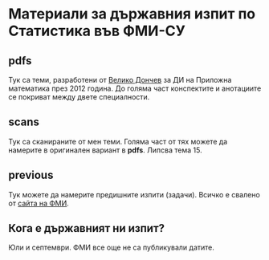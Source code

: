# Материали за държавния изпит по Статистика във ФМИ-СУ

## pdfs
Тук са теми, разработени от [Велико Дончев](https://www.fmi.uni-sofia.bg/bg/faculty/veliko-dinkov-donchev) за ДИ на Приложна математика през 2012 година. До голяма част конспектите и анотациите се покриват между двете специалности.

## scans
Тук са сканираните от мен теми. Голяма част от тях можете да намерите в оригинален вариант в **pdfs**. Липсва тема 15.

## previous
Тук можете да намерите предишните изпити (задачи). Всичко е свалено от [сайта на ФМИ](https://www.fmi.uni-sofia.bg/bg/node/7347).

## Кога е държавният ни изпит?
Юли и септември. ФМИ все още не са публикували датите.
